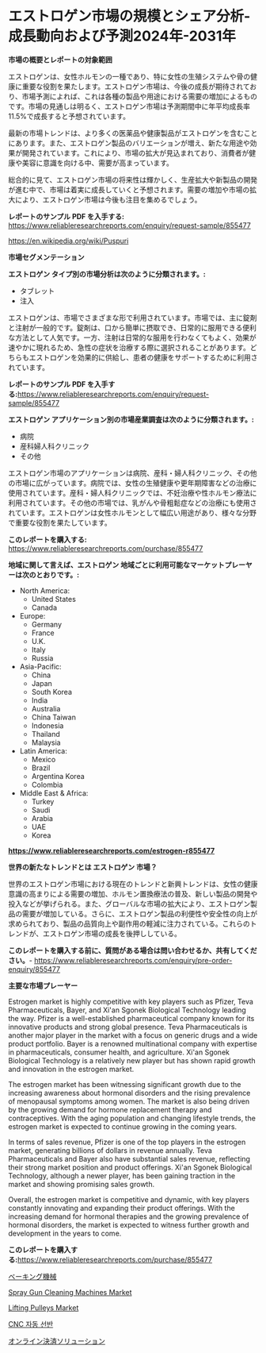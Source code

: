 <p><h1>エストロゲン市場の規模とシェア分析-成長動向および予測2024年-2031年</h1></p><p><strong>市場の概要とレポートの対象範囲</strong></p>
<p><p>エストロゲンは、女性ホルモンの一種であり、特に女性の生殖システムや骨の健康に重要な役割を果たします。エストロゲン市場は、今後の成長が期待されており、市場予測によれば、これは各種の製品や用途における需要の増加によるものです。市場の見通しは明るく、エストロゲン市場は予測期間中に年平均成長率11.5%で成長すると予想されています。</p><p>最新の市場トレンドは、より多くの医薬品や健康製品がエストロゲンを含むことにあります。また、エストロゲン製品のバリエーションが増え、新たな用途や効果が開発されています。これにより、市場の拡大が見込まれており、消費者が健康や美容に意識を向ける中、需要が高まっています。</p><p>総合的に見て、エストロゲン市場の将来性は輝かしく、生産拡大や新製品の開発が進む中で、市場は着実に成長していくと予想されます。需要の増加や市場の拡大により、エストロゲン市場は今後も注目を集めるでしょう。</p></p>
<p><strong>レポートのサンプル PDF を入手する:</strong> <a href="https://www.reliableresearchreports.com/enquiry/request-sample/855477">https://www.reliableresearchreports.com/enquiry/request-sample/855477</a></p>
<p><a href="https://en.wikipedia.org/wiki/Puspuri">https://en.wikipedia.org/wiki/Puspuri</a></p>
<p><strong>市場セグメンテーション</strong></p>
<p><strong>エストロゲン タイプ別の市場分析は次のように分類されます。:</strong></p>
<p><ul><li>タブレット</li><li>注入</li></ul></p>
<p><p>エストロゲンは、市場でさまざまな形で利用されています。市場では、主に錠剤と注射が一般的です。錠剤は、口から簡単に摂取でき、日常的に服用できる便利な方法として人気です。一方、注射は日常的な服用を行わなくてもよく、効果が速やかに現れるため、急性の症状を治療する際に選択されることがあります。どちらもエストロゲンを効果的に供給し、患者の健康をサポートするために利用されています。</p></p>
<p><strong>レポートのサンプル PDF を入手する:</strong><a href="https://www.reliableresearchreports.com/enquiry/request-sample/855477">https://www.reliableresearchreports.com/enquiry/request-sample/855477</a></p>
<p><strong> エストロゲン アプリケーション別の市場産業調査は次のように分類されます。:</strong></p>
<p><ul><li>病院</li><li>産科婦人科クリニック</li><li>その他</li></ul></p>
<p><p>エストロゲン市場のアプリケーションは病院、産科・婦人科クリニック、その他の市場に広がっています。病院では、女性の生殖健康や更年期障害などの治療に使用されています。産科・婦人科クリニックでは、不妊治療や性ホルモン療法に利用されています。その他の市場では、乳がんや骨粗鬆症などの治療にも使用されています。エストロゲンは女性ホルモンとして幅広い用途があり、様々な分野で重要な役割を果たしています。</p></p>
<p><strong>このレポートを購入する:</strong> <a href="https://www.reliableresearchreports.com/purchase/855477">https://www.reliableresearchreports.com/purchase/855477</a></p>
<p><strong>地域に関して言えば、エストロゲン 地域ごとに利用可能なマーケットプレーヤーは次のとおりです。:</strong></p>
<p><ul>
    <li>
        North America:
        <ul>
            <li>United States</li>
            <li>Canada</li>
        </ul>
    </li>
    <li>
        Europe:
        <ul>
            <li>Germany</li>
            <li>France</li>
            <li>U.K.</li>
            <li>Italy</li>
            <li>Russia</li>
        </ul>
    </li>
    <li>
        Asia-Pacific:
        <ul>
            <li>China</li>
            <li>Japan</li>
            <li>South Korea</li>
            <li>India</li>
            <li>Australia</li>
            <li>China Taiwan</li>
            <li>Indonesia</li>
            <li>Thailand</li>
            <li>Malaysia</li>
        </ul>
    </li>
    <li>
        Latin America:
        <ul>
            <li>Mexico</li>
            <li>Brazil</li>
            <li>Argentina Korea</li>
            <li>Colombia</li>
        </ul>
    </li>
    <li>
        Middle East & Africa:
        <ul>
            <li>Turkey</li>
            <li>Saudi</li>
            <li>Arabia</li>
            <li>UAE</li>
            <li>Korea</li>
        </ul>
    </li>
    </ul></p>
<p><strong><a href="https://www.reliableresearchreports.com/estrogen-r855477">https://www.reliableresearchreports.com/estrogen-r855477</a></strong></p>
<p><strong>世界の新たなトレンドとは エストロゲン 市場？</strong></p>
<p><p>世界のエストロゲン市場における現在のトレンドと新興トレンドは、女性の健康意識の高まりによる需要の増加、ホルモン置換療法の普及、新しい製品の開発や投入などが挙げられる。また、グローバルな市場の拡大により、エストロゲン製品の需要が増加している。さらに、エストロゲン製品の利便性や安全性の向上が求められており、製品の品質向上や副作用の軽減に注力されている。これらのトレンドが、エストロゲン市場の成長を後押ししている。</p></p>
<p><strong>このレポートを購入する前に、質問がある場合は問い合わせるか、共有してください。</strong>- <a href="https://www.reliableresearchreports.com/enquiry/pre-order-enquiry/855477">https://www.reliableresearchreports.com/enquiry/pre-order-enquiry/855477</a></p>
<p><strong>主要な市場プレーヤー</strong></p>
<p><p>Estrogen market is highly competitive with key players such as Pfizer, Teva Pharmaceuticals, Bayer, and Xi'an Sgonek Biological Technology leading the way. Pfizer is a well-established pharmaceutical company known for its innovative products and strong global presence. Teva Pharmaceuticals is another major player in the market with a focus on generic drugs and a wide product portfolio. Bayer is a renowned multinational company with expertise in pharmaceuticals, consumer health, and agriculture. Xi'an Sgonek Biological Technology is a relatively new player but has shown rapid growth and innovation in the estrogen market.</p><p>The estrogen market has been witnessing significant growth due to the increasing awareness about hormonal disorders and the rising prevalence of menopausal symptoms among women. The market is also being driven by the growing demand for hormone replacement therapy and contraceptives. With the aging population and changing lifestyle trends, the estrogen market is expected to continue growing in the coming years.</p><p>In terms of sales revenue, Pfizer is one of the top players in the estrogen market, generating billions of dollars in revenue annually. Teva Pharmaceuticals and Bayer also have substantial sales revenue, reflecting their strong market position and product offerings. Xi'an Sgonek Biological Technology, although a newer player, has been gaining traction in the market and showing promising sales growth.</p><p>Overall, the estrogen market is competitive and dynamic, with key players constantly innovating and expanding their product offerings. With the increasing demand for hormonal therapies and the growing prevalence of hormonal disorders, the market is expected to witness further growth and development in the years to come.</p></p>
<p><strong>このレポートを購入する:</strong><a href="https://www.reliableresearchreports.com/purchase/855477">https://www.reliableresearchreports.com/purchase/855477</a></p>
<p><p><a href="https://github.com/RandallRunte2023/Market-Research-Report-List-2/blob/main/261088045692.md">ベーキング機械</a></p><p><a href="https://www.linkedin.com/pulse/spray-gun-cleaning-machines-market-research-report-includes-gb4qe">Spray Gun Cleaning Machines Market</a></p><p><a href="https://www.linkedin.com/pulse/lifting-pulleys-market-size-share-trends-analysis-report-end-7y0jf">Lifting Pulleys Market</a></p><p><a href="https://github.com/shampaakter36/Market-Research-Report-List-2/blob/main/284352757944.md">CNC 자동 선반</a></p><p><a href="https://github.com/TerrellConn/Market-Research-Report-List-2/blob/main/154995745691.md">オンライン決済ソリューション</a></p></p>